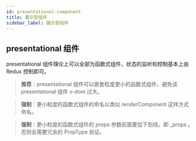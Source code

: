 ```yaml
---
id: presentational-component
title: 展示型组件
sidebar_label: 展示型组件
---
```


## presentational 组件

presentational 组件理论上可以全部为函数式组件，状态的监听和控制基本上由 Redux 控制即可。

> **推荐**：presentational 组件可以嵌套粒度更小的函数式组件，避免该 presentational 组件 v-dom 过大。


> **强制**：更小粒度的函数式组件的命名以类似 renderComponent 这样方式命名。


> **强制**：更小粒度的函数式组件的 props 参数前面要加下划线，即 \_props 。否则会需要冗余的 PropType 验证。

